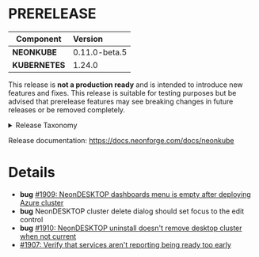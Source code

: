 # PRERELEASE

| Component       | Version                |
| --------------- | :--------------------- |
| **NEONKUBE**    | 0.11.0-beta.5    |
| **KUBERNETES**  | 1.24.0  |

This release is **not a production ready** and is intended to introduce new features and fixes.  This release is suitable for testing purposes but be advised that prerelease  features may see breaking changes in future releases or be removed completely.

<details>
<summary>Release Taxonomy</summary>

| Release Type | Usage                   | Description                                                                        |
| :----------: | :---------------------: | :--------------------------------------------------------------------------------- |
| **ALPHA**    | private&nbsp;testing    | Used internally and potentially provided to specific users for testing purposes    |
| **BETA**     | public&nbsp;testing     | Early release with no guarantee that we won't make breaking changes before release |
| **PREVIEW**  | public&nbsp;testing     | More stable early release.  Release breaking changes are less likely than **BETA** |
| **RC**       | release&nbsp;candidate  | Nearly ready for a stable production release                                       |
| **STABLE**   | production              | Ready for production                                                               |

</details>

Release documentation: https://docs.neonforge.com/docs/neonkube

# Details

* **bug** [#1909: NeonDESKTOP dashboards menu is empty after deploying Azure cluster](https://github.com/nforgeio/neonKUBE/issues/1909)
* **bug** NeonDESKTOP cluster delete dialog should set focus to the edit control
* **bug** [#1910: NeonDESKTOP uninstall doesn't remove desktop cluster when not current](https://github.com/nforgeio/neonKUBE/issues/1910)
* [#1907: Verify that services aren't reporting being ready too early](https://github.com/nforgeio/neonKUBE/issues/1907)
